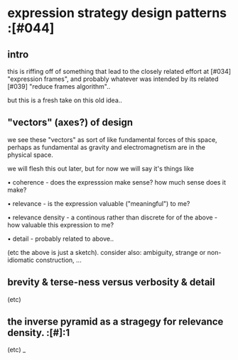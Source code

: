 # expression strategy design patterns :[#044]

## intro

this is riffing off of something that lead to the closely related effort
at [#034] "expression frames", and probably whatever was intended by its
related [#039] "reduce frames algorithm"..

but this is a fresh take on this old idea..




## "vectors" (axes?) of design

we see these "vectors" as sort of like fundamental forces of this space,
perhaps as fundamental as gravity and electromagnetism are in the
physical space.

we will flesh this out later,  but for now we will say it's things like

  • coherence - does the expresssion make sense? how much sense does it
    make?

  • relevance - is the expression valuable ("meaningful") to me?

  • relevance density - a continous rather than discrete for of the above -
      how valuable this expression to me?

  • detail - probably related to above..

(etc the above is just a sketch). consider also: ambiguity, strange or
non-idiomatic construction, ...




## brevity & terse-ness versus verbosity & detail

(etc)

## the inverse pyramid as a stragegy for relevance density.  :[#]:1

(etc)
_
